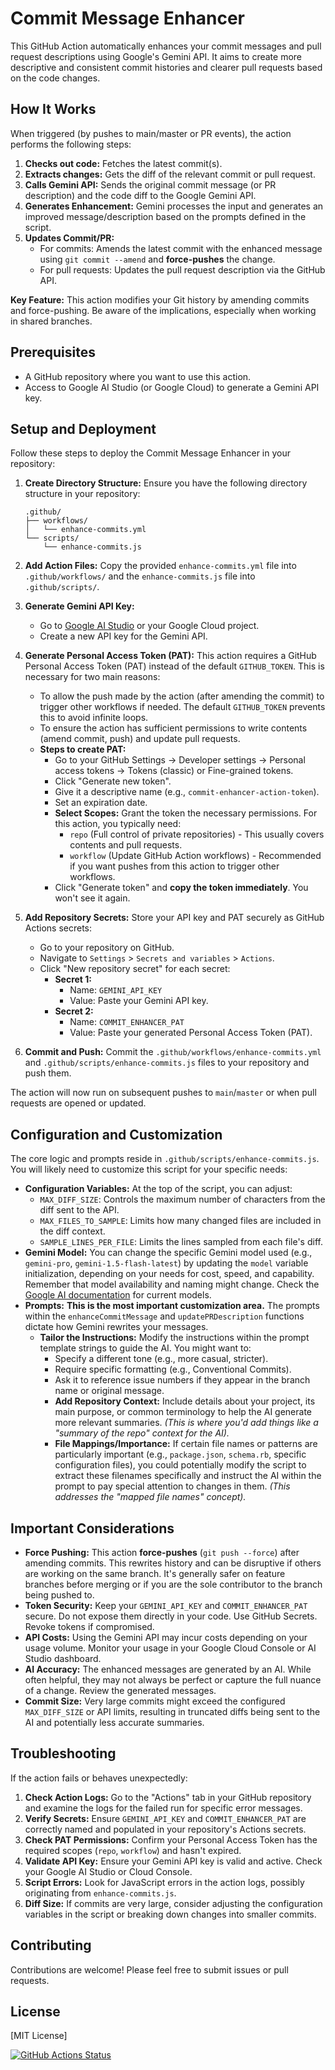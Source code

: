 # Commit Message Enhancer

This GitHub Action automatically enhances your commit messages and pull request descriptions using Google's Gemini API. It aims to create more descriptive and consistent commit histories and clearer pull requests based on the code changes.

## How It Works

When triggered (by pushes to main/master or PR events), the action performs the following steps:

1.  **Checks out code:** Fetches the latest commit(s).
2.  **Extracts changes:** Gets the diff of the relevant commit or pull request.
3.  **Calls Gemini API:** Sends the original commit message (or PR description) and the code diff to the Google Gemini API.
4.  **Generates Enhancement:** Gemini processes the input and generates an improved message/description based on the prompts defined in the script.
5.  **Updates Commit/PR:**
    * For commits: Amends the latest commit with the enhanced message using `git commit --amend` and **force-pushes** the change.
    * For pull requests: Updates the pull request description via the GitHub API.

**Key Feature:** This action modifies your Git history by amending commits and force-pushing. Be aware of the implications, especially when working in shared branches.

## Prerequisites

* A GitHub repository where you want to use this action.
* Access to Google AI Studio (or Google Cloud) to generate a Gemini API key.

## Setup and Deployment

Follow these steps to deploy the Commit Message Enhancer in your repository:

1.  **Create Directory Structure:**
    Ensure you have the following directory structure in your repository:
    ```
    .github/
    ├── workflows/
    │   └── enhance-commits.yml
    └── scripts/
        └── enhance-commits.js
    ```

2.  **Add Action Files:**
    Copy the provided `enhance-commits.yml` file into `.github/workflows/` and the `enhance-commits.js` file into `.github/scripts/`.

3.  **Generate Gemini API Key:**
    * Go to [Google AI Studio](https://makersuite.google.com/) or your Google Cloud project.
    * Create a new API key for the Gemini API.

4.  **Generate Personal Access Token (PAT):**
    This action requires a GitHub Personal Access Token (PAT) instead of the default `GITHUB_TOKEN`. This is necessary for two main reasons:
    * To allow the push made by the action (after amending the commit) to trigger other workflows if needed. The default `GITHUB_TOKEN` prevents this to avoid infinite loops.
    * To ensure the action has sufficient permissions to write contents (amend commit, push) and update pull requests.
    * **Steps to create PAT:**
        * Go to your GitHub Settings -> Developer settings -> Personal access tokens -> Tokens (classic) or Fine-grained tokens.
        * Click "Generate new token".
        * Give it a descriptive name (e.g., `commit-enhancer-action-token`).
        * Set an expiration date.
        * **Select Scopes:** Grant the token the necessary permissions. For this action, you typically need:
            * `repo` (Full control of private repositories) - This usually covers contents and pull requests.
            * `workflow` (Update GitHub Action workflows) - Recommended if you want pushes from this action to trigger other workflows.
        * Click "Generate token" and **copy the token immediately**. You won't see it again.

5.  **Add Repository Secrets:**
    Store your API key and PAT securely as GitHub Actions secrets:
    * Go to your repository on GitHub.
    * Navigate to `Settings` > `Secrets and variables` > `Actions`.
    * Click "New repository secret" for each secret:
        * **Secret 1:**
            * Name: `GEMINI_API_KEY`
            * Value: Paste your Gemini API key.
        * **Secret 2:**
            * Name: `COMMIT_ENHANCER_PAT`
            * Value: Paste your generated Personal Access Token (PAT).

6.  **Commit and Push:**
    Commit the `.github/workflows/enhance-commits.yml` and `.github/scripts/enhance-commits.js` files to your repository and push them.

The action will now run on subsequent pushes to `main`/`master` or when pull requests are opened or updated.

## Configuration and Customization

The core logic and prompts reside in `.github/scripts/enhance-commits.js`. You will likely need to customize this script for your specific needs:

* **Configuration Variables:** At the top of the script, you can adjust:
    * `MAX_DIFF_SIZE`: Controls the maximum number of characters from the diff sent to the API.
    * `MAX_FILES_TO_SAMPLE`: Limits how many changed files are included in the diff context.
    * `SAMPLE_LINES_PER_FILE`: Limits the lines sampled from each file's diff.
* **Gemini Model:** You can change the specific Gemini model used (e.g., `gemini-pro`, `gemini-1.5-flash-latest`) by updating the `model` variable initialization, depending on your needs for cost, speed, and capability. Remember that model availability and naming might change. Check the [Google AI documentation](https://ai.google.dev/models/gemini) for current models.
* **Prompts:** **This is the most important customization area.** The prompts within the `enhanceCommitMessage` and `updatePRDescription` functions dictate how Gemini rewrites your messages.
    * **Tailor the Instructions:** Modify the instructions within the prompt template strings to guide the AI. You might want to:
        * Specify a different tone (e.g., more casual, stricter).
        * Require specific formatting (e.g., Conventional Commits).
        * Ask it to reference issue numbers if they appear in the branch name or original message.
        * **Add Repository Context:** Include details about your project, its main purpose, or common terminology to help the AI generate more relevant summaries. *(This is where you'd add things like a "summary of the repo" context for the AI).*
        * **File Mappings/Importance:** If certain file names or patterns are particularly important (e.g., `package.json`, `schema.rb`, specific configuration files), you could potentially modify the script to extract these filenames specifically and instruct the AI within the prompt to pay special attention to changes in them. *(This addresses the "mapped file names" concept).*

## Important Considerations

* **Force Pushing:** This action **force-pushes** (`git push --force`) after amending commits. This rewrites history and can be disruptive if others are working on the same branch. It's generally safer on feature branches before merging or if you are the sole contributor to the branch being pushed to.
* **Token Security:** Keep your `GEMINI_API_KEY` and `COMMIT_ENHANCER_PAT` secure. Do not expose them directly in your code. Use GitHub Secrets. Revoke tokens if compromised.
* **API Costs:** Using the Gemini API may incur costs depending on your usage volume. Monitor your usage in your Google Cloud Console or AI Studio dashboard.
* **AI Accuracy:** The enhanced messages are generated by an AI. While often helpful, they may not always be perfect or capture the full nuance of a change. Review the generated messages.
* **Commit Size:** Very large commits might exceed the configured `MAX_DIFF_SIZE` or API limits, resulting in truncated diffs being sent to the AI and potentially less accurate summaries.

## Troubleshooting

If the action fails or behaves unexpectedly:

1.  **Check Action Logs:** Go to the "Actions" tab in your GitHub repository and examine the logs for the failed run for specific error messages.
2.  **Verify Secrets:** Ensure `GEMINI_API_KEY` and `COMMIT_ENHANCER_PAT` are correctly named and populated in your repository's Actions secrets.
3.  **Check PAT Permissions:** Confirm your Personal Access Token has the required scopes (`repo`, `workflow`) and hasn't expired.
4.  **Validate API Key:** Ensure your Gemini API key is valid and active. Check your Google AI Studio or Cloud Console.
5.  **Script Errors:** Look for JavaScript errors in the action logs, possibly originating from `enhance-commits.js`.
6.  **Diff Size:** If commits are very large, consider adjusting the configuration variables in the script or breaking down changes into smaller commits.

## Contributing

Contributions are welcome! Please feel free to submit issues or pull requests.

## License

[MIT License]

[![GitHub Actions Status](https://github.com/steveseguin/auto-enhance-commits/actions/workflows/enhance-commits.yml/badge.svg)](https://github.com/steveseguin/auto-enhance-commits/actions/workflows/enhance-commits.yml) 
